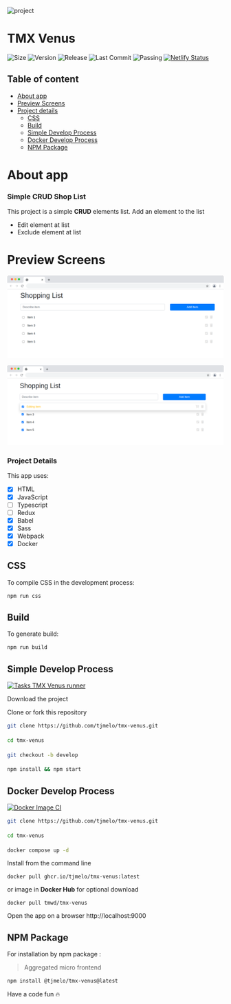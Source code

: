 ![project](https://img.shields.io/badge/project-TMX%20Venus-blue)

# TMX Venus

![Size](https://img.shields.io/github/repo-size/tjmelo/tmx-venus) ![Version](https://img.shields.io/github/package-json/v/tjmelo/tmx-venus) ![Release](https://img.shields.io/github/v/release/tjmelo/tmx-venus) ![Last Commit](https://img.shields.io/github/last-commit/tjmelo/tmx-venus/main)
![Passing](https://img.shields.io/github/actions/workflow/status/tjmelo/tmx-venus/checkout-ci.yml)
[![Netlify Status](https://api.netlify.com/api/v1/badges/ec8a4c81-bee8-4c94-87f0-f9606385df67/deploy-status)](https://app.netlify.com/sites/tmx-shoplist/deploys)

## Table of content

- [About app](#about-app)
- [Preview Screens](#preview-screens)
- [Project details](#project-details)
  - [CSS](#css)
  - [Build](#build)
  - [Simple Develop Process](#simple-develop-process)
  - [Docker Develop Process](#docker-develop-process)
  - [NPM Package](#npm-package)

# About app

### Simple CRUD Shop List

This project is a simple **CRUD** elements list.
Add an element to the list

- Edit element at list
- Exclude element at list

# Preview Screens

![Preview](/src/images/shopping-list.png)

![Preview](/src/images/shopping-list2.png)

### Project Details

This app uses:

- [x] HTML
- [x] JavaScript
- [ ] Typescript
- [ ] Redux
- [x] Babel
- [x] Sass
- [x] Webpack
- [x] Docker

## CSS

To compile CSS in the development process:

```sh
npm run css
```

## Build

To generate build:

```sh
npm run build
```

## Simple Develop Process

[![Tasks TMX Venus runner](https://github.com/tjmelo/tmx-venus/actions/workflows/checkout-ci.yml/badge.svg)](https://github.com/tjmelo/tmx-venus/actions/workflows/checkout-ci.yml)

Download the project

Clone or fork this repository

```sh
git clone https://github.com/tjmelo/tmx-venus.git

cd tmx-venus

git checkout -b develop

npm install && npm start
```

## Docker Develop Process

[![Docker Image CI](https://github.com/tjmelo/tmx-venus/actions/workflows/image-ci.yml/badge.svg)](https://github.com/tjmelo/tmx-venus/actions/workflows/image-ci.yml)

```sh
git clone https://github.com/tjmelo/tmx-venus.git

cd tmx-venus

docker compose up -d
```

Install from the command line

```
docker pull ghcr.io/tjmelo/tmx-venus:latest
```

or image in **Docker Hub** for optional download

```
docker pull tmwd/tmx-venus
```

Open the app on a browser http://localhost:9000

## NPM Package
For installation by npm package :
> Aggregated micro frontend

```bash
npm install @tjmelo/tmx-venus@latest
```


Have a code fun :fire:
